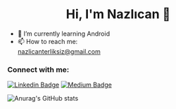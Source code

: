 <h1 align="center">Hi, I'm Nazlıcan 👋</h1>

- 🌱 I’m currently learning Android
- 📫 How to reach me: <br>
     nazlicanterliksiz@gmail.com
   
<h3 align="left">Connect with me:</h3>

[![Linkedin Badge](https://img.shields.io/badge/-Linkedin-000?style=quare&labelColor=000&logo=Linkedin&logoColor=white&link=link)](https://www.linkedin.com/in/nazl%C4%B1can-terliksiz-b7b067232/) 
[![Medium Badge](https://img.shields.io/badge/-Medium-000?style=quare&labelColor=000&logo=Medium&logoColor=white&link=link)](https://medium.com/@nazlicanterliksiz) 

![Anurag's GitHub stats](https://github-readme-stats.vercel.app/api?username=NazlicanTerliksiz&theme=algolia&show_icons=true) </h2>
